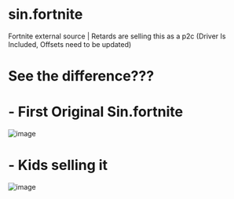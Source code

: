 # sin.fortnite
Fortnite external source | Retards are selling this as a p2c (Driver Is Included, Offsets need to be updated)

# See the difference???

# - First Original Sin.fortnite

![image](https://github.com/dyhis/sin.fortnite/assets/109636567/0af1b21e-4536-4d28-ac87-60da6135da61)
# - Kids selling it
![image](https://github.com/dyhis/sin.fortnite/assets/109636567/25c4e60e-a672-4949-a94d-dacd88d7a792)



